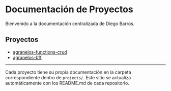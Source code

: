 # Documentación de Proyectos

Bienvenido a la documentación centralizada de Diego Barros.

## Proyectos

- [agranelos-functions-crud](./projects/agranelos-functions-crud/)
- [agranelos-bff](./projects/agranelos-bff/)

---

Cada proyecto tiene su propia documentación en la carpeta correspondiente dentro de `projects/`.
Este sitio se actualiza automáticamente con los README.md de cada repositorio.
